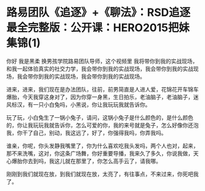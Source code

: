 # 路易团队《追逐》+《聊法》：RSD追逐最全完整版：公开课：HERO2015把妹集锦(1)

你好 我是黑柔 换男孩学院路易团队导师，这个视频里 我将带你到我的实战现场，和我一起体验真实的社交力学，我会带你到我的实战现场，我会带你到我的实战现场，我会带你到我的实战现场，我会带你到我的实战现场。

进来，进来，我们现在是办法团队，往前，前男简直是人进人爱，花锦花开车锦车爆胎，今天我穿这身对了，因为你穿一身黑，生日拍乐，老油脑子，老油脑子，迷风标汉，有一只小白兔吗，小黑说，你让我玩玩我就告诉你。

玩了玩，小白兔生了一锅小兔子，请问，这锅小兔子是什么颜色的，是什么颜色的，你让我玩玩我就告诉你，怎么可爱的你，我的来号就是兔子，怎么好像你还泡我，你干了自己，别动，我这远了，好了，你强得我吗，你弄我吗。

谁亲，你呢，你头发静我嘴里了，你为什么喜欢吃我头发吗，两个人也对，起来，那不来洗嘴，这对，你这条广场舞，你好重要导播，我来久了多久，你说我做，天心爆胎你去到吗，我这儿就在那里了，你怎么高手云了，请我哪。

刚刚到我们就现在放，到我们就现在放，太亮了，有往事点，不来过来，你死吧我了。